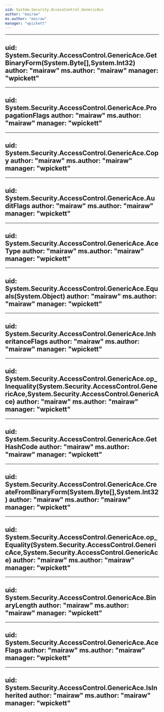```yaml
---
uid: System.Security.AccessControl.GenericAce
author: "mairaw"
ms.author: "mairaw"
manager: "wpickett"
---
```


---
uid: System.Security.AccessControl.GenericAce.GetBinaryForm(System.Byte[],System.Int32)
author: "mairaw"
ms.author: "mairaw"
manager: "wpickett"
---

---
uid: System.Security.AccessControl.GenericAce.PropagationFlags
author: "mairaw"
ms.author: "mairaw"
manager: "wpickett"
---

---
uid: System.Security.AccessControl.GenericAce.Copy
author: "mairaw"
ms.author: "mairaw"
manager: "wpickett"
---

---
uid: System.Security.AccessControl.GenericAce.AuditFlags
author: "mairaw"
ms.author: "mairaw"
manager: "wpickett"
---

---
uid: System.Security.AccessControl.GenericAce.AceType
author: "mairaw"
ms.author: "mairaw"
manager: "wpickett"
---

---
uid: System.Security.AccessControl.GenericAce.Equals(System.Object)
author: "mairaw"
ms.author: "mairaw"
manager: "wpickett"
---

---
uid: System.Security.AccessControl.GenericAce.InheritanceFlags
author: "mairaw"
ms.author: "mairaw"
manager: "wpickett"
---

---
uid: System.Security.AccessControl.GenericAce.op_Inequality(System.Security.AccessControl.GenericAce,System.Security.AccessControl.GenericAce)
author: "mairaw"
ms.author: "mairaw"
manager: "wpickett"
---

---
uid: System.Security.AccessControl.GenericAce.GetHashCode
author: "mairaw"
ms.author: "mairaw"
manager: "wpickett"
---

---
uid: System.Security.AccessControl.GenericAce.CreateFromBinaryForm(System.Byte[],System.Int32)
author: "mairaw"
ms.author: "mairaw"
manager: "wpickett"
---

---
uid: System.Security.AccessControl.GenericAce.op_Equality(System.Security.AccessControl.GenericAce,System.Security.AccessControl.GenericAce)
author: "mairaw"
ms.author: "mairaw"
manager: "wpickett"
---

---
uid: System.Security.AccessControl.GenericAce.BinaryLength
author: "mairaw"
ms.author: "mairaw"
manager: "wpickett"
---

---
uid: System.Security.AccessControl.GenericAce.AceFlags
author: "mairaw"
ms.author: "mairaw"
manager: "wpickett"
---

---
uid: System.Security.AccessControl.GenericAce.IsInherited
author: "mairaw"
ms.author: "mairaw"
manager: "wpickett"
---
